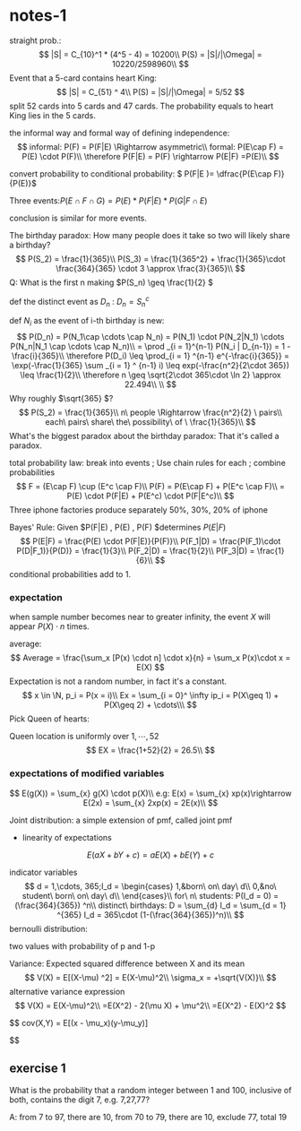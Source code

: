 # notes-1

straight prob.:
$$
|S| = C_{10}^1 * (4^5 - 4) = 10200\\
P(S) = |S|/|\Omega| = 10220/2598960\\
$$
Event that a 5-card contains heart King:
$$
|S| = C_{51} ^ 4\\
P(S) = |S|/|\Omega| = 5/52
$$
split 52 cards into 5 cards and 47 cards. The probability equals to heart King lies in the 5 cards.

the informal way and formal way of defining independence:
$$
informal: P(F) = P(F|E) \Rightarrow asymmetric\\
formal: P(E\cap F) = P(E) \cdot P(F)\\
\therefore P(F|E) = P(F) \rightarrow  P(E|F) =P(E)\\
$$


convert probability to conditional probability: $ P(F|E )= \dfrac{P(E\cap F)}{P(E)}$

Three events:$P(E\cap F\cap G) = P(E) * P(F|E) * P(G|F\cap E)$

conclusion is similar for more events.



The birthday paradox: How many people does it take so two will likely share a birthday?
$$
P(S_2) = \frac{1}{365}\\
P(S_3) = \frac{1}{365^2} + \frac{1}{365}\cdot \frac{364}{365} \cdot 3 \approx \frac{3}{365}\\
$$
Q: What is the first n making $P(S_n) \geq \frac{1}{2} $

def the distinct event as $D_n$ : $D_n = S_n ^c$

def $N_i$ as the event of i-th birthday is new:
$$
P(D_n) = P(N_1\cap \cdots \cap N_n) = P(N_1) \cdot P(N_2|N_1) \cdots P(N_n|N_1 \cap \cdots \cap N_n)\\
= \prod _{i = 1}^{n-1} P(N_i | D_{n-1}) = 1 - \frac{i}{365}\\
\therefore P(D_i) \leq \prod_{i = 1} ^{n-1} e^{-\frac{i}{365}} = \exp(-\frac{1}{365} \sum _{i = 1} ^ {n-1} i) \leq exp(-\frac{n^2}{2\cdot 365}) \leq \frac{1}{2}\\
\therefore n \geq \sqrt{2\cdot 365\cdot \ln 2} \approx 22.494\\
\\
$$
Why roughly $\sqrt{365} $?
$$
P(S_2) = \frac{1}{365}\\
n\ people \Rightarrow \frac{n^2}{2} \ pairs\\
each\ pairs\ share\ the\ possibility\ of \ \frac{1}{365}\\
$$
What's the biggest paradox about the birthday paradox: That it's called a paradox.

total probability law: break into events ; Use chain rules for each ; combine probabilities
$$
F = (E\cap F) \cup (E^c \cap F)\\
P(F) = P(E\cap F) + P(E^c \cap F)\\
= P(E) \cdot P(F|E) + P(E^c) \cdot P(F|E^c)\\
$$
Three iphone factories produce separately 50%, 30%, 20% of iphone

Bayes' Rule: Given $P(F|E) , P(E) , P(F) $determines $P(E|F)$
$$
P(E|F) = \frac{P(E) \cdot P(F|E)}{P(F)}\\
P(F_1|D) = \frac{P(F_1)\cdot P(D|F_1)}{P(D)} = \frac{1}{3}\\
P(F_2|D) = \frac{1}{2}\\
P(F_3|D) = \frac{1}{6}\\
$$
conditional probabilities add to 1.

### expectation

when sample number becomes near to greater infinity, the event $X$ will appear $P(X) \cdot n$ times.

average:
$$
Average = \frac{\sum_x [P(x) \cdot n] \cdot x}{n} = \sum_x P(x)\cdot x = E(X)
$$
Expectation is not a random number, in fact it's a constant.
$$
x \in \N, p_i = P(x = i)\\
Ex = \sum_{i = 0}^ \infty ip_i = P(X\geq 1) + P(X\geq 2) + \cdots\\\
$$
Pick Queen of hearts:

Queen location is uniformly over $1,\cdots, 52$
$$
EX = \frac{1+52}{2} = 26.5\\
$$

### expectations of modified variables

$$
E(g(X)) =  \sum_{x} g(X) \cdot p(X)\\
e.g: E(x) = \sum_{x} xp(x)\rightarrow E(2x) = \sum_{x} 2xp(x) = 2E(x)\\
$$

Joint distribution: a simple extension of pmf, called joint pmf

* linearity of expectations

$$
E(aX + bY + c) = aE(X) + bE(Y) + c
$$

indicator variables	
$$
d = 1,\cdots, 365;I_d = \begin{cases}
1,&born\ on\ day\ d\\
0,&no\ student\ born\ on\ day\ d\\
\end{cases}\\
for\ n\ students: P(I_d = 0) = (\frac{364}{365}) ^n\\
distinct\ birthdays: D = \sum_{d} I_d = \sum_{d = 1} ^{365} I_d = 365\cdot (1-(\frac{364}{365})^n)\\
$$
bernoulli distribution:

two values with probability of p and 1-p

Variance: Expected squared difference between X and its mean
$$
V(X) = E[(X-\mu) ^2] = E(X-\mu)^2\\
\sigma_x = +\sqrt{V(X)}\\
$$
alternative variance expression
$$
V(X) = E(X-\mu)^2\\
=E(X^2) - 2(\mu X) + \mu^2\\
=E(X^2) - E(X)^2
$$

$$
cov(X,Y) = E[(x - \mu_x)(y-\mu_y)]

$$













## exercise 1

What is the probability that a random integer between 1 and 100, inclusive of both, contains the digit 7, e.g. 7,27,77?

A: from 7 to 97, there are 10, from 70 to 79, there are 10, exclude 77, total 19

